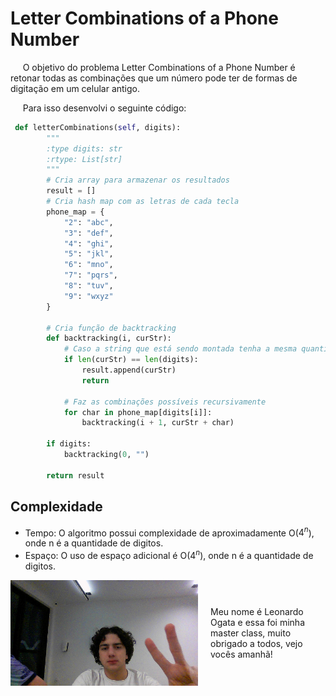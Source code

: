 # Letter Combinations of a Phone Number

&nbsp;&nbsp;&nbsp;&nbsp; O objetivo do problema Letter Combinations of a Phone Number é retonar todas as combinações que um número pode ter de formas de digitação em um celular antigo. 

&nbsp;&nbsp;&nbsp;&nbsp; Para isso desenvolvi o seguinte código: 

```python
 def letterCombinations(self, digits):
        """
        :type digits: str
        :rtype: List[str]
        """
        # Cria array para armazenar os resultados
        result = []
        # Cria hash map com as letras de cada tecla
        phone_map = {
            "2": "abc",
            "3": "def",
            "4": "ghi",
            "5": "jkl",
            "6": "mno",
            "7": "pqrs",
            "8": "tuv",
            "9": "wxyz"
        }

        # Cria função de backtracking
        def backtracking(i, curStr):
            # Caso a string que está sendo montada tenha a mesma quantidade de digitos qeu digits a combinação é adicionada
            if len(curStr) == len(digits):
                result.append(curStr)
                return      
            
            # Faz as combinações possíveis recursivamente
            for char in phone_map[digits[i]]:
                backtracking(i + 1, curStr + char) 
        
        if digits:
            backtracking(0, "")

        return result
```

## Complexidade
- Tempo: O algoritmo possui complexidade de aproximadamente O($4^n$), onde n é a quantidade de digitos.
- Espaço: O uso de espaço adicional é O(${4^n}$), onde n é a quantidade de digitos.

<div style="display: flex; align-items: center; justify-content: center;">
    <img src="leoogata51.jpg" alt="leoogata" style="width: 300px; height: auto; margin-right: 20px;">
    <div>
        <p>Meu nome é Leonardo Ogata e essa foi minha master class, muito obrigado a todos, vejo vocês amanhã!</p>
    </div>
</div>
